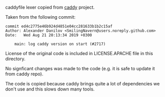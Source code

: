 caddyfile lexer copied from [caddy](https://github.com/caddyserver/caddy) project.

Taken from the following commit:
```
commit ed4c2775e46b924d4851e04cc281633b1b2c15af
Author: Alexander Danilov <SmilingNavern@users.noreply.github.com>
Date:   Wed Aug 21 20:13:34 2019 +0300

    main: log caddy version on start (#2717)

```

License of the original code is included in LICENSE.APACHE file in this
directory.

No signficant changes was made to the code (e.g. it is safe to update it from
caddy repo).

The code is copied because caddy brings quite a lot of dependencies we don't
use and this slows down many tools.
